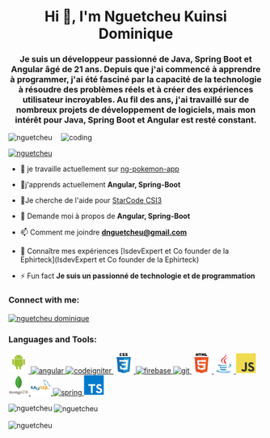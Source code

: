 <h1 align="center">Hi 👋, I'm Nguetcheu Kuinsi Dominique</h1>
<h3 align="center">Je suis un développeur passionné de Java, Spring Boot et Angular âgé de 21 ans. Depuis que j'ai commencé à apprendre à programmer, j'ai été fasciné par la capacité de la technologie à résoudre des problèmes réels et à créer des expériences utilisateur incroyables. Au fil des ans, j'ai travaillé sur de nombreux projets de développement de logiciels, mais mon intérêt pour Java, Spring Boot et Angular est resté constant.</h3>
<img align="right" alt="coding" width="400" src="https://static.collectui.com/shots/3848914/programmer-thomas-large">

<p align="left"> <img src="https://komarev.com/ghpvc/?username=nguetcheu&label=Profile%20views&color=0e75b6&style=flat" alt="nguetcheu" /> </p>

<p align="left"> <a href="https://github.com/ryo-ma/github-profile-trophy"><img src="https://github-profile-trophy.vercel.app/?username=nguetcheu" alt="nguetcheu" /></a> </p>

- 🔭 je travaille actuellement sur [ng-pokemon-app](https://github.com/nguetcheu/ng-pokemon-app)

- 🌱j'apprends actuellement **Angular, Spring-Boot**

- 🤝Je cherche de l'aide pour [StarCode CSI3](https://github.com/nguetcheu/starCode-projetutore-CS3I-DLW)

- 💬 Demande moi à propos de **Angular, Spring-Boot**

- 📫 Comment me joindre **dnguetcheu@gmail.com**

- 📄 Connaître mes expériences [IsdevExpert et Co founder de la Ephirteck](IsdevExpert et Co founder de la Ephirteck)

- ⚡ Fun fact **Je suis un passionné de technologie et de programmation**

<h3 align="left">Connect with me:</h3>
<p align="left">
<a href="https://fb.com/nguetcheu dominique" target="blank"><img align="center" src="https://raw.githubusercontent.com/rahuldkjain/github-profile-readme-generator/master/src/images/icons/Social/facebook.svg" alt="nguetcheu dominique" height="30" width="40" /></a>
</p>

<h3 align="left">Languages and Tools:</h3>
<p align="left"> <a href="https://developer.android.com" target="_blank" rel="noreferrer"> <img src="https://raw.githubusercontent.com/devicons/devicon/master/icons/android/android-original-wordmark.svg" alt="android" width="40" height="40"/> </a> <a href="https://angular.io" target="_blank" rel="noreferrer"> <img src="https://angular.io/assets/images/logos/angular/angular.svg" alt="angular" width="40" height="40"/> </a> <a href="https://codeigniter.com" target="_blank" rel="noreferrer"> <img src="https://cdn.worldvectorlogo.com/logos/codeigniter.svg" alt="codeigniter" width="40" height="40"/> </a> <a href="https://www.w3schools.com/css/" target="_blank" rel="noreferrer"> <img src="https://raw.githubusercontent.com/devicons/devicon/master/icons/css3/css3-original-wordmark.svg" alt="css3" width="40" height="40"/> </a> <a href="https://firebase.google.com/" target="_blank" rel="noreferrer"> <img src="https://www.vectorlogo.zone/logos/firebase/firebase-icon.svg" alt="firebase" width="40" height="40"/> </a> <a href="https://git-scm.com/" target="_blank" rel="noreferrer"> <img src="https://www.vectorlogo.zone/logos/git-scm/git-scm-icon.svg" alt="git" width="40" height="40"/> </a> <a href="https://www.w3.org/html/" target="_blank" rel="noreferrer"> <img src="https://raw.githubusercontent.com/devicons/devicon/master/icons/html5/html5-original-wordmark.svg" alt="html5" width="40" height="40"/> </a> <a href="https://www.java.com" target="_blank" rel="noreferrer"> <img src="https://raw.githubusercontent.com/devicons/devicon/master/icons/java/java-original.svg" alt="java" width="40" height="40"/> </a> <a href="https://developer.mozilla.org/en-US/docs/Web/JavaScript" target="_blank" rel="noreferrer"> <img src="https://raw.githubusercontent.com/devicons/devicon/master/icons/javascript/javascript-original.svg" alt="javascript" width="40" height="40"/> </a> <a href="https://www.mongodb.com/" target="_blank" rel="noreferrer"> <img src="https://raw.githubusercontent.com/devicons/devicon/master/icons/mongodb/mongodb-original-wordmark.svg" alt="mongodb" width="40" height="40"/> </a> <a href="https://www.mysql.com/" target="_blank" rel="noreferrer"> <img src="https://raw.githubusercontent.com/devicons/devicon/master/icons/mysql/mysql-original-wordmark.svg" alt="mysql" width="40" height="40"/> </a> <a href="https://spring.io/" target="_blank" rel="noreferrer"> <img src="https://www.vectorlogo.zone/logos/springio/springio-icon.svg" alt="spring" width="40" height="40"/> </a> <a href="https://www.typescriptlang.org/" target="_blank" rel="noreferrer"> <img src="https://raw.githubusercontent.com/devicons/devicon/master/icons/typescript/typescript-original.svg" alt="typescript" width="40" height="40"/> </a> </p>

<p><img align="left" src="https://github-readme-stats.vercel.app/api/top-langs?username=nguetcheu&show_icons=true&locale=en&layout=compact" alt="nguetcheu" /></p>

<p>&nbsp;<img align="center" src="https://github-readme-stats.vercel.app/api?username=nguetcheu&show_icons=true&locale=en" alt="nguetcheu" /></p>

<p><img align="center" src="https://github-readme-streak-stats.herokuapp.com/?user=nguetcheu&" alt="nguetcheu" /></p>
